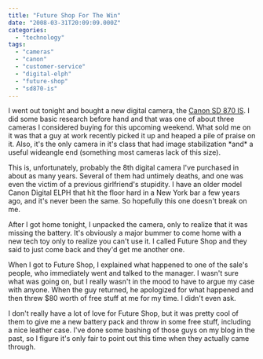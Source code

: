 ```yaml
---
title: "Future Shop For The Win"
date: "2008-03-31T20:09:09.000Z"
categories: 
  - "technology"
tags: 
  - "cameras"
  - "canon"
  - "customer-service"
  - "digital-elph"
  - "future-shop"
  - "sd870-is"
---
```


I went out tonight and bought a new digital camera, the [Canon SD 870 IS](http://www.dpreview.com/reviews/canonsd870is/). I did some basic research before hand and that was one of about three cameras I considered buying for this upcoming weekend. What sold me on it was that a guy at work recently picked it up and heaped a pile of praise on it. Also, it's the only camera in it's class that had image stabilization \*and\* a useful wideangle end (something most cameras lack of this size).

This is, unfortunately, probably the 8th digital camera I've purchased in about as many years. Several of them had untimely deaths, and one was even the victim of a previous girlfriend's stupidity. I have an older model Canon Digital ELPH that hit the floor hard in a New York bar a few years ago, and it's never been the same. So hopefully this one doesn't break on me.

After I got home tonight, I unpacked the camera, only to realize that it was missing the battery. It's obviously a major bummer to come home with a new tech toy only to realize you can't use it. I called Future Shop and they said to just come back and they'd get me another one.

When I got to Future Shop, I explained what happened to one of the sale's people, who immediately went and talked to the manager. I wasn't sure what was going on, but I really wasn't in the mood to have to argue my case with anyone. When the guy returned, he apologized for what happened and then threw $80 worth of free stuff at me for my time. I didn't even ask.

I don't really have a lot of love for Future Shop, but it was pretty cool of them to give me a new battery pack and throw in some free stuff, including a nice leather case. I've done some bashing of those guys on my blog in the past, so I figure it's only fair to point out this time when they actually came through.
